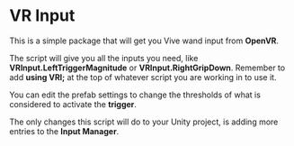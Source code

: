 # VR Input

This is a simple package that will get you Vive wand input from **OpenVR**.



The script will give you all the inputs you need, like **VRInput.LeftTriggerMagnitude** or **VRInput.RightGripDown**.
Remember to add **using VRI;** at the top of whatever script you are working in to use it.

You can edit the prefab settings to change the thresholds of what is considered to activate the **trigger**.

The only changes this script will do to your Unity project, is adding more entries to the **Input Manager**.